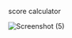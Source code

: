 score calculator


![Screenshot (5)](https://user-images.githubusercontent.com/78849038/108480669-4233ab80-72bd-11eb-9a38-afc248c7479f.png)
